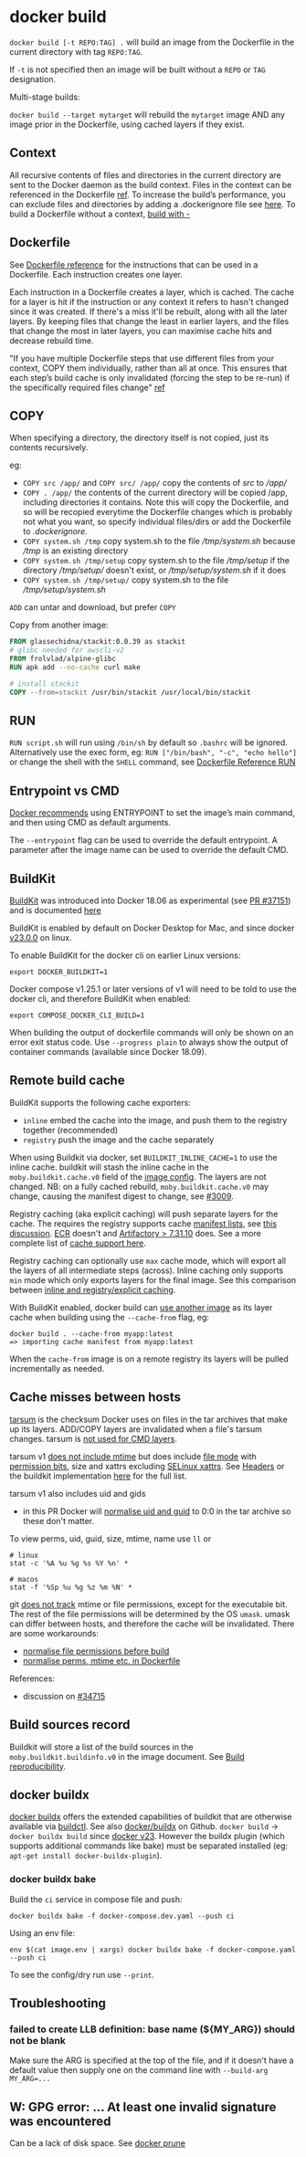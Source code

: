 # docker build

`docker build [-t REPO:TAG] .` will build an image from the Dockerfile in the current directory with tag `REPO:TAG`.

If `-t` is not specified then an image will be built without a `REPO` or `TAG` designation.

Multi-stage builds:

`docker build --target mytarget` will rebuild the `mytarget` image AND any image prior in the Dockerfile, using cached layers if they exist.

## Context

All recursive contents of files and directories in the current directory are sent to the Docker daemon as the build context. Files in the context can be referenced in the Dockerfile [ref](https://docs.docker.com/engine/reference/commandline/build/#build-with-path). To increase the build’s performance, you can exclude files and directories by adding a .dockerignore file see [here](https://docs.docker.com/engine/reference/builder/#dockerignore-file). To build a Dockerfile without a context, [build with -](https://docs.docker.com/engine/reference/commandline/build/#build-with--)

## Dockerfile

See [Dockerfile reference](https://docs.docker.com/engine/reference/builder/) for the instructions that can be used in a Dockerfile. Each instruction creates one layer.

Each instruction in a Dockerfile creates a layer, which is cached. The cache for a layer is hit if the instruction or any context it refers to hasn't changed since it was created. If there's a miss it'll be rebuilt, along with all the later layers. By keeping files that change the least in earlier layers, and the files that change the most in later layers, you can maximise cache hits and decrease rebuild time.

"If you have multiple Dockerfile steps that use different files from your context, COPY them individually, rather than all at once. This ensures that each step’s build cache is only invalidated (forcing the step to be re-run) if the specifically required files change" [ref](https://docs.docker.com/develop/develop-images/dockerfile_best-practices/)

## COPY

When specifying a directory, the directory itself is not copied, just its contents recursively.

eg:

- `COPY src /app/` and `COPY src/ /app/` copy the contents of _src_ to _/app/_
- `COPY . /app/` the contents of the current directory will be copied /app, including directories it contains. Note this will copy the Dockerfile, and so will be recopied everytime the Dockerfile changes which is probably not what you want, so specify individual files/dirs or add the Dockerfile to _.dockerignore_.
- `COPY system.sh /tmp` copy system.sh to the file _/tmp/system.sh_ because _/tmp_ is an existing directory
- `COPY system.sh /tmp/setup` copy system.sh to the file _/tmp/setup_ if the directory _/tmp/setup/_ doesn't exist, or _/tmp/setup/system.sh_ if it does
- `COPY system.sh /tmp/setup/` copy system.sh to the file _/tmp/setup/system.sh_

`ADD` can untar and download, but prefer `COPY`

Copy from another image:

```Dockerfile
FROM glassechidna/stackit:0.0.39 as stackit
# glibc needed for awscli-v2
FROM frolvlad/alpine-glibc
RUN apk add --no-cache curl make

# install stackit
COPY --from=stackit /usr/bin/stackit /usr/local/bin/stackit
```

## RUN

`RUN script.sh` will run using `/bin/sh` by default so `.bashrc` will be ignored.
Alternatively use the exec form, eg: `RUN ["/bin/bash", "-c", "echo hello"]` or change the shell with the `SHELL` command, see [Dockerfile Reference RUN](https://docs.docker.com/engine/reference/builder/#run)

## Entrypoint vs CMD

[Docker recommends](https://docs.docker.com/develop/develop-images/dockerfile_best-practices/#entrypoint) using ENTRYPOINT to set the image’s main command, and then using CMD as default arguments.

The `--entrypoint` flag can be used to override the default entrypoint. A parameter after the image name can be used to override the default CMD.

## BuildKit

[BuildKit](https://github.com/moby/buildkit) was introduced into Docker 18.06 as experimental (see [PR #37151](https://github.com/moby/moby/pull/37151)) and is documented [here](https://docs.docker.com/develop/develop-images/build_enhancements/)

BuildKit is enabled by default on Docker Desktop for Mac, and since docker [v23.0.0](https://github.com/moby/moby/releases/tag/v23.0.0) on linux.

To enable BuildKit for the docker cli on earlier Linux versions:

```
export DOCKER_BUILDKIT=1
```

Docker compose v1.25.1 or later versions of v1 will need to be told to use the docker cli, and therefore BuildKit when enabled:

```
export COMPOSE_DOCKER_CLI_BUILD=1
```

When building the output of dockerfile commands will only be shown on an error exit status code. Use `--progress plain` to always show the output of container commands (available since Docker 18.09).

## Remote build cache

BuildKit supports the following cache exporters:

- `inline` embed the cache into the image, and push them to the registry together (recommended)
- `registry` push the image and the cache separately

When using Buildkit via docker, set `BUILDKIT_INLINE_CACHE=1` to use the inline cache. buildkit will stash the inline cache in the `moby.buildkit.cache.v0` field of the [image config](https://github.com/moby/buildkit/issues/752). The layers are not changed. NB: on a fully cached rebuild, `moby.buildkit.cache.v0` may change, causing the manifest digest to change, see [#3009](https://github.com/moby/buildkit/issues/3009).

Registry caching (aka explicit caching) will push separate layers for the cache. The requires the registry supports cache [manifest lists](https://docs.docker.com/registry/spec/manifest-v2-2/#manifest-list), see [this discussion](https://github.com/moby/buildkit/issues/699#issuecomment-432902188). [ECR](https://github.com/aws/containers-roadmap/issues/876) doesn't and [Artifactory > 7.31.10](https://www.jfrog.com/jira/browse/RTFACT-26179) does. See a more complete list of [cache support here](https://docs.earthly.dev/docs/remote-caching#compatibility-with-major-registry-providers).

Registry caching can optionally use `max` cache mode, which will export all the layers of all intermediate steps (across). Inline caching only supports `min` mode which only exports layers for the final image. See this comparison between [inline and registry/explicit caching](https://docs.earthly.dev/docs/remote-caching#comparison-between-inline-and-explicit-cache).

With BuildKit enabled, docker build can [use another image](https://github.com/moby/moby/pull/26839) as its layer cache when building using the `--cache-from` flag, eg:

```
docker build . --cache-from myapp:latest
=> importing cache manifest from myapp:latest
```

When the `cache-from` image is on a remote registry its layers will be pulled incrementally as needed.

## Cache misses between hosts

[tarsum](https://github.com/moby/moby/blob/99a3969/pkg/tarsum/tarsum_spec.md) is the checksum Docker uses on files in the tar archives that make up its layers. ADD/COPY layers are invalidated when a file's tarsum changes. tarsum is [not used for CMD layers](https://github.com/moby/moby/issues/17863#issuecomment-155443490).

tarsum v1 [does not include mtime](https://github.com/moby/moby/pull/12031) but does include [file mode](https://pkg.go.dev/os#FileMode) with [permission bits](https://github.com/moby/moby/issues/32816#issuecomment-910030001), size and xattrs excluding [SELinux xattrs](https://github.com/moby/buildkit/issues/1330). See [Headers](https://github.com/moby/moby/blob/99a3969/pkg/tarsum/tarsum_spec.md#headers) or the buildkit implementation [here](https://github.com/moby/buildkit/blob/f84058e/cache/contenthash/filehash.go#L15) for the full list.

tarsum v1 also includes uid and gids

- in this PR Docker will [normalise uid and guid](https://github.com/docker/cli/pull/513) to 0:0 in the tar archive so these don't matter.

To view perms, uid, guid, size, mtime, name use `ll` or

```
# linux
stat -c '%A %u %g %s %Y %n' *

# macos
stat -f '%Sp %u %g %z %m %N' *
```

git [does not track](https://git.wiki.kernel.org/index.php/ContentLimitations) mtime or file permissions, except for the executable bit. The rest of the file permissions will be determined by the OS `umask`. umask can differ between hosts, and therefore the cache will be invalidated. There are some workarounds:

- [normalise file permissions before build](https://github.com/moby/moby/issues/32816#issuecomment-910030001)
- [normalise perms, mtime etc. in Dockerfile](https://gist.github.com/kekru/8ac61cd87536a4355220b56ae2f4b0a9)

References:

- discussion on [#34715](https://github.com/moby/moby/issues/34715#issuecomment-637383104)

## Build sources record

Buildkit will store a list of the build sources in the `moby.buildkit.buildinfo.v0` in the image document. See [Build reproducibility](https://github.com/moby/buildkit/blob/master/docs/build-repro.md).

## docker buildx

[docker buildx](https://docs.docker.com/engine/reference/commandline/buildx/) offers the extended capabilities of buildkit that are otherwise available via [buildctl](https://github.com/moby/buildkit). See also [docker/buildx](https://github.com/docker/buildx) on Github. `docker build` -> `docker buildx build` since [docker v23](https://github.com/moby/moby/releases/tag/v23.0.0). However the buildx plugin (which supports additional commands like bake) must be separated installed (eg: `apt-get install docker-buildx-plugin`).

### docker buildx bake

Build the `ci` service in compose file and push:

```
docker buildx bake -f docker-compose.dev.yaml --push ci
```

Using an env file:

```
env $(cat image.env | xargs) docker buildx bake -f docker-compose.yaml --push ci
```

To see the config/dry run use `--print`.

## Troubleshooting

### failed to create LLB definition: base name (${MY_ARG}) should not be blank

Make sure the ARG is specified at the top of the file, and if it doesn't have a default value then supply one on the command line with `--build-arg MY_ARG=...`

## W: GPG error: ... At least one invalid signature was encountered

Can be a lack of disk space. See [docker prune](docker-disk-usage.md#pruning)

